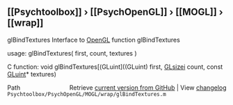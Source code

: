 ## [[Psychtoolbox]] &#8250; [[PsychOpenGL]] &#8250; [[MOGL]] &#8250; [[wrap]]

glBindTextures  Interface to [OpenGL](OpenGL) function glBindTextures  
  
usage:  glBindTextures( first, count, textures )  
  
C function:  void glBindTextures[(GLuint]((GLuint) first, [GLsizei](GLsizei) count, const [GLuint](GLuint)\* textures)  




<div class="code_header" style="text-align:right;">
  <span style="float:left;">Path&nbsp;&nbsp;</span> <span class="counter">Retrieve <a href=
  "https://raw.github.com/Psychtoolbox-3/Psychtoolbox-3/beta/Psychtoolbox/PsychOpenGL/MOGL/wrap/glBindTextures.m">current version from GitHub</a> | View <a href=
  "https://github.com/Psychtoolbox-3/Psychtoolbox-3/commits/beta/Psychtoolbox/PsychOpenGL/MOGL/wrap/glBindTextures.m">changelog</a></span>
</div>
<div class="code">
  <code>Psychtoolbox/PsychOpenGL/MOGL/wrap/glBindTextures.m</code>
</div>


